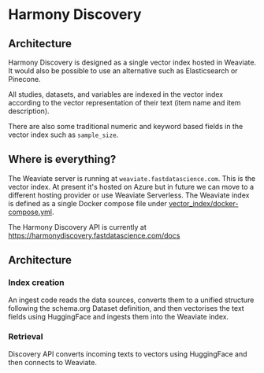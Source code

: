 # Harmony Discovery

## Architecture

Harmony Discovery is designed as a single vector index hosted in Weaviate. It would also be possible to use an alternative such as Elasticsearch or Pinecone.

All studies, datasets, and variables are indexed in the vector index according to the vector representation of their text (item name and item description).

There are also some traditional numeric and keyword based fields in the vector index such as `sample_size`.

## Where is everything?

The Weaviate server is running at `weaviate.fastdatascience.com`. This is the vector index. At present it's hosted on Azure but in future we can move to a different hosting provider or use Weaviate Serverless. The Weaviate index is defined as a single Docker compose file under [vector_index/docker-compose.yml](vector_index/docker-compose.yml).

The Harmony Discovery API is currently at https://harmonydiscovery.fastdatascience.com/docs

## Architecture

### Index creation

An ingest code reads the data sources, converts them to a unified structure following the schema.org Dataset definition, and then vectorises the text fields using HuggingFace and ingests them into the Weaviate index.

### Retrieval

Discovery API converts incoming texts to vectors using HuggingFace and then connects to Weaviate.

